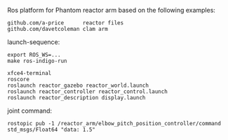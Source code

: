 Ros platform for Phantom reactor arm based on the following examples:

```
github.com/a-price      reactor files
github.com/davetcoleman clam arm
```

launch-sequence:

```
export ROS_WS=...
make ros-indigo-run

xfce4-terminal
roscore
roslaunch reactor_gazebo reactor_world.launch 
roslaunch reactor_controller reactor_control.launch
roslaunch reactor_description display.launch 				
```

joint command:
```
rostopic pub -1 /reactor_arm/elbow_pitch_position_controller/command std_msgs/Float64 "data: 1.5"
```
